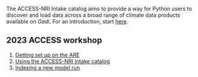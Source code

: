 The ACCESS-NRI Intake catalog aims to provide a way for Python users to discover and load data across a broad range of climate data products available on *Gadi*. For an introduction, start <a href="\model_evaluation\model_evaluation_model_catalogs\index.md">here</a>.

## 2023 ACCESS workshop
1. <a href="https://github.com/ACCESS-NRI/workshop-training-2023/blob/main/intake/ARE_setup_guide.md" target="_blank">Getting set up on the ARE</a>
2. <a href="https://github.com/ACCESS-NRI/workshop-training-2023/blob/main/intake/Intake_tutorial_p1.ipynb" target="_blank">Using the ACCESS-NRI Intake catalog</a>
3. <a href="https://github.com/ACCESS-NRI/workshop-training-2023/blob/main/intake/Intake_tutorial_p2.ipynb" target="_blank">Indexing a new model run</a>
